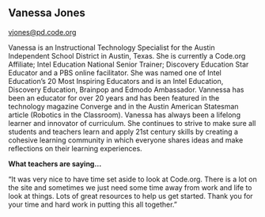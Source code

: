 ## Vanessa Jones

[vjones@pd.code.org](mailto:vjones@pd.code.org)

Vanessa is an Instructional Technology Specialist for the Austin Independent School District in Austin, Texas. She is currently a Code.org Affiliate; Intel Education National Senior Trainer; Discovery Education Star Educator and a PBS online facilitator. She was named one of Intel Education’s 20 Most Inspiring Educators and is an Intel Education, Discovery Education, Brainpop and Edmodo Ambassador. Vannessa has been an educator for over 20 years and has been featured in the technology magazine Converge and in the Austin American Statesman article (Robotics in the Classroom). Vanessa has always been a lifelong learner and innovator of curriculum. She continues to strive to make sure all students and teachers learn and apply 21st century skills by creating a cohesive learning community in which everyone shares ideas and make reflections on their learning experiences.

**What teachers are saying…**

“It was very nice to have time set aside to look at Code.org. There is a lot on the site and sometimes we just need some time away from work and life to look at things. Lots of great resources to help us get started. Thank you for your time and hard work in putting this all together.”

